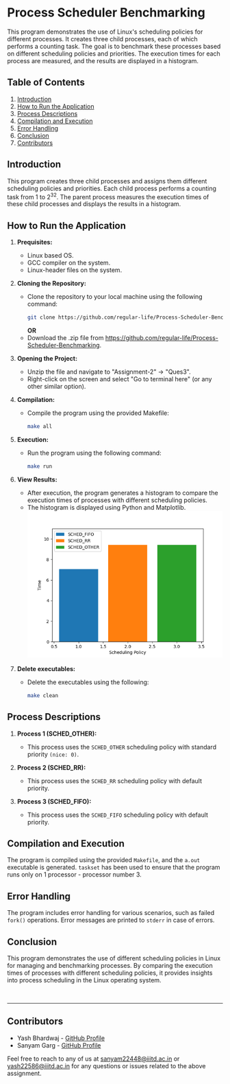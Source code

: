 # Process Scheduler Benchmarking

This program demonstrates the use of Linux's scheduling policies for different processes. It creates three child processes, each of which performs a counting task. The goal is to benchmark these processes based on different scheduling policies and priorities. The execution times for each process are measured, and the results are displayed in a histogram.

## Table of Contents
1. [Introduction](#introduction)
2. [How to Run the Application](#how-to-run-the-application)
3. [Process Descriptions](#process-descriptions)
4. [Compilation and Execution](#compilation-and-execution)
5. [Error Handling](#error-handling)
6. [Conclusion](#conclusion)
7. [Contributors](#contributors)

## Introduction
This program creates three child processes and assigns them different scheduling policies and priorities. Each child process performs a counting task from 1 to 2<sup>32</sup>. The parent process measures the execution times of these child processes and displays the results in a histogram.

## How to Run the Application
1. **Prequisites:**
   - Linux based OS.
   - GCC compiler on the system.
   - Linux-header files on the system.

2. **Cloning the Repository:**
   - Clone the repository to your local machine using the following command:
     ```bash
     git clone https://github.com/regular-life/Process-Scheduler-Benchmarking
     ```
     **OR**
   - Download the .zip file from https://github.com/regular-life/Process-Scheduler-Benchmarking.
   
3. **Opening the Project:**
   - Unzip the file and navigate to "Assignment-2" -> "Ques3".
   - Right-click on the screen and select "Go to terminal here" (or any other similar option).

4. **Compilation:**
   - Compile the program using the provided Makefile:
     ```bash
     make all
     ```

5. **Execution:**
   - Run the program using the following command:
     ```bash
     make run
     ```

6. **View Results:**
   - After execution, the program generates a histogram to compare the execution times of processes with different scheduling policies.
   - The histogram is displayed using Python and Matplotlib.
![Error](https://github.com/regular-life/Process-Scheduler-Benchmarking/blob/main/Figure_1.png)

7. **Delete executables:**
   - Delete the executables using the following:
     ```bash
     make clean
     ```

## Process Descriptions
1. **Process 1 (SCHED_OTHER):**
   - This process uses the `SCHED_OTHER` scheduling policy with standard priority `(nice: 0)`.

2. **Process 2 (SCHED_RR):**
   - This process uses the `SCHED_RR` scheduling policy with default priority.

3. **Process 3 (SCHED_FIFO):**
   - This process uses the `SCHED_FIFO` scheduling policy with default priority.

## Compilation and Execution
The program is compiled using the provided `Makefile`, and the `a.out` executable is generated. `taskset` has been used to ensure that the program runs only on 1 processor - processor number 3.

## Error Handling
The program includes error handling for various scenarios, such as failed `fork()` operations. Error messages are printed to `stderr` in case of errors.

## Conclusion
This program demonstrates the use of different scheduling policies in Linux for managing and benchmarking processes. By comparing the execution times of processes with different scheduling policies, it provides insights into process scheduling in the Linux operating system.

<br />

---

## Contributors
- Yash Bhardwaj - [GitHub Profile](https://github.com/regular-life)
- Sanyam Garg - [GitHub Profile](https://github.com/SanyamGarg12)

Feel free to reach to any of us at sanyam22448@iiitd.ac.in or yash22586@iiitd.ac.in for any questions or issues related to the above assignment.
